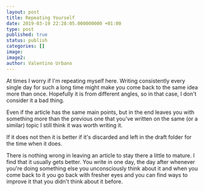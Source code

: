 ```yaml
---
layout: post
title: Repeating Yourself
date: 2019-03-19 22:28:05.000000000 +01:00
type: post
published: true
status: publish
categories: []
image:
image2:
author: Valentino Urbano
---
```


At times I worry if I'm repeating myself here. Writing consistently every single day for such a long time might make you come back to the same idea more than once. Hopefully it is from different angles, so in that case, I don't consider it a bad thing.

Even if the article has the same main points, but in the end leaves you with something more than the previous one that you've written on the same (or a similar) topic I still think it was worth writing it.

If it does not then it is better if it's discarded and left in the draft folder for the time when it does.

There is nothing wrong in leaving an article to stay there a little to mature. I find that it usually gets better. You write in one day, the day after whenever you're doing something else you unconsciously think about it and when you come back to it you go back with fresher eyes and you can find ways to improve it that you didn't think about it before.

<!-- Another problem is that my articles often focus on problems I find at work or interesting technical challenges/note so they are only useful and interesting for a small number of people in the Tech scene. Not that it is bad, but it limits the platform. Nothing inherently wrong with it, just something to be aware of. -->
